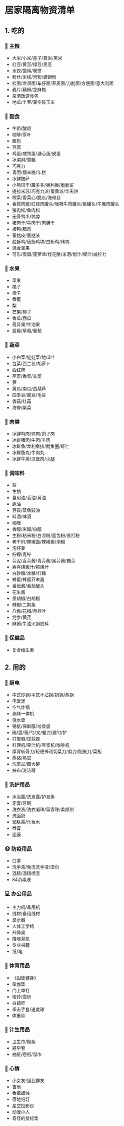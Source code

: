 # 居家隔离物资清单

## 1. 吃的

### 🍜 主粮

- 大米/小米/莲子/薏米/黑米
- 红豆/黄豆/绿豆/黑豆
- 水饺/馄炖/卷饼
- 粉丝/米线/河粉/螺蛳粉
- 挂面/龙须面/车仔面/荞麦面/刀削面/方便面/意大利面
- 麦片/藕粉/芝麻糊
- 茶泡饭速食包
- 地瓜/土豆/真空装玉米

### 🍫 副食

- 牛奶/酸奶
- 咖啡/茶叶
- 面包
- 豆腐
- 鸡蛋/咸鸭蛋/溏心蛋/皮蛋
- 冰淇淋/雪糕
- 巧克力
- 青团/糯米糍/年糕
- 冰鲜披萨
- 小熊饼干/趣多多/奥利奥/脆脆鲨
- 提拉米苏/巧克力派/蛋黄派/华夫饼
- 榨菜/香菜心/脆瓜/海带丝
- 香菇肉酱/红烧肉罐头/咖喱牛肉罐头/鱼罐头/午餐肉罐头
- 猪肉松/鱼肉松
- 无骨鸭爪/鸭脖
- 猪肉干/牛肉干/肉脯干
- 板鸭/腊肉
- 蛋挞皮/蛋挞液
- 盐酥鸡/唐扬鸡块/白斩鸡/烤鸭
- 混合坚果
- 可乐/雪碧/菠萝啤/桂花酿/米酒/橙汁/椰汁/咸柠七

### 🍎 水果

- 苹果
- 橘子
- 橙子
- 香蕉
- 梨
- 芒果/椰子
- 香瓜/西瓜
- 奇异果/牛油果
- 蓝莓/草莓/葡萄

### 🥬 蔬菜

- 小白菜/娃娃菜/地瓜叶
- 包菜/西兰花/胡萝卜
- 西红柿
- 芹菜/香菜/韭菜
- 笋
- 黄瓜/南瓜/西葫芦
- 四季豆/豌豆/毛豆
- 香菇/红菇
- 海带/紫菜

### 🐔 肉类

- 冰鲜鸡肉/鸭肉/鸽子肉
- 冰鲜猪肉/牛肉/羊肉
- 冰鲜鱼/龙利鱼排/鱿鱼圈/虾仁
- 冰鲜鱼丸/牛肉丸
- 冰鲜牛排/汉堡肉/火腿

### 🧂 调味料

- 盐
- 生抽
- 食用油/香油/黄油
- 蚝油
- 豆豉/蒸鱼豉油
- 料酒/啤酒
- 咖喱
- 香醋/米醋/白醋
- 生粉/粘米粉/白凉粉/面包粉/苏打粉
- 老干妈/辣椒面/辣椒酱/泡椒
- 泡仔姜
- 柠檬/青柠
- 蒜泥/香蒜酱/青蒜酱/黑蒜酱/糖蒜
- 寿喜烧酱汁/照烧汁
- 白砂糖/冰糖/红糖
- 蜂蜜/蜂蜜芥末酱
- 番茄酱/番茄罐头
- 花生酱
- 黑胡椒/白胡椒
- 辣椒/二荆条
- 八角/花椒/月桂叶
- 党参/黄芪
- 麻酱/牛油火锅底料

### 💊 保健品

- 复合维生素

## 2. 用的

### 🍳 厨电

- 中式炒锅/平底不沾锅/奶锅/蒸锅
- 电饭煲
- 空气炸锅
- 涮烤一体机
- 烧水壶
- 锡纸/保鲜膜/垃圾袋
- 碗/盘/筷/勺/叉/餐刀/漏勺/铲
- 打蛋器/压蒜器
- 料理机/果汁机/豆浆机/咖啡机
- 厚背斩骨刀/轻便锋利切菜刀/剪刀/削皮刀/菜板
- 蒸格/蒸屉
- 洗菜盆/超大碗
- 抹布/洗洁精

### 🧴 洗护用品

- 沐浴露/洗发露/护发素
- 牙膏/牙刷
- 洗衣液/洗衣凝珠/留香珠/柔顺剂
- 洗面奶
- 润肤露/化妆水
- 唇膏
- 面膜

### 😷 防疫用品

- 口罩
- 洗手液/免洗洗手液/湿巾
- 酒精/酒精喷壶
- 84消毒液

### 💻 办公用品

- 主力机/备用机
- 线材/备用线材
- 显示器
- 人体工学椅
- 升降桌
- 降噪耳机
- 专业书籍
- 纸/笔

### 🏀 体育用品

- 《囚徒健身》
- 瑜伽垫
- 门上单杠
- 哑铃/壶铃
- 白蜡杆
- 拳击手套/速度球
- 体重秤

### 👶 计生用品

- 卫生巾/棉条
- 避孕套
- 抽纸/卷纸/湿巾

### 🥺 心情

- 小女友/逗比群友
- 吉他
- 香薰蜡烛
- 落地纸灯
- 星空投影仪
- 动漫小人
- 奇怪的鼠标垫
